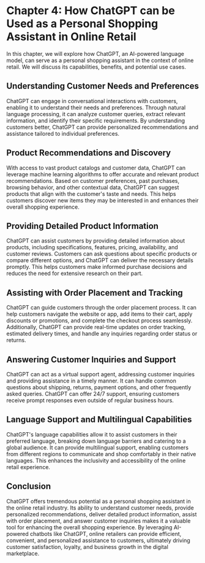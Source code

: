Chapter 4: How ChatGPT can be Used as a Personal Shopping Assistant in Online Retail
====================================================================================

In this chapter, we will explore how ChatGPT, an AI-powered language model, can serve as a personal shopping assistant in the context of online retail. We will discuss its capabilities, benefits, and potential use cases.

Understanding Customer Needs and Preferences
--------------------------------------------

ChatGPT can engage in conversational interactions with customers, enabling it to understand their needs and preferences. Through natural language processing, it can analyze customer queries, extract relevant information, and identify their specific requirements. By understanding customers better, ChatGPT can provide personalized recommendations and assistance tailored to individual preferences.

Product Recommendations and Discovery
-------------------------------------

With access to vast product catalogs and customer data, ChatGPT can leverage machine learning algorithms to offer accurate and relevant product recommendations. Based on customer preferences, past purchases, browsing behavior, and other contextual data, ChatGPT can suggest products that align with the customer's taste and needs. This helps customers discover new items they may be interested in and enhances their overall shopping experience.

Providing Detailed Product Information
--------------------------------------

ChatGPT can assist customers by providing detailed information about products, including specifications, features, pricing, availability, and customer reviews. Customers can ask questions about specific products or compare different options, and ChatGPT can deliver the necessary details promptly. This helps customers make informed purchase decisions and reduces the need for extensive research on their part.

Assisting with Order Placement and Tracking
-------------------------------------------

ChatGPT can guide customers through the order placement process. It can help customers navigate the website or app, add items to their cart, apply discounts or promotions, and complete the checkout process seamlessly. Additionally, ChatGPT can provide real-time updates on order tracking, estimated delivery times, and handle any inquiries regarding order status or returns.

Answering Customer Inquiries and Support
----------------------------------------

ChatGPT can act as a virtual support agent, addressing customer inquiries and providing assistance in a timely manner. It can handle common questions about shipping, returns, payment options, and other frequently asked queries. ChatGPT can offer 24/7 support, ensuring customers receive prompt responses even outside of regular business hours.

Language Support and Multilingual Capabilities
----------------------------------------------

ChatGPT's language capabilities allow it to assist customers in their preferred language, breaking down language barriers and catering to a global audience. It can provide multilingual support, enabling customers from different regions to communicate and shop comfortably in their native languages. This enhances the inclusivity and accessibility of the online retail experience.

Conclusion
----------

ChatGPT offers tremendous potential as a personal shopping assistant in the online retail industry. Its ability to understand customer needs, provide personalized recommendations, deliver detailed product information, assist with order placement, and answer customer inquiries makes it a valuable tool for enhancing the overall shopping experience. By leveraging AI-powered chatbots like ChatGPT, online retailers can provide efficient, convenient, and personalized assistance to customers, ultimately driving customer satisfaction, loyalty, and business growth in the digital marketplace.
